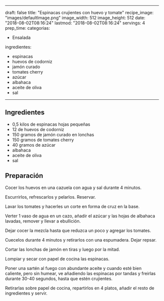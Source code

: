 
---
draft: false
title: "Espinacas crujientes con huevo y tomate"
recipe_image: "images/defaultImage.png"
image_width: 512
image_height: 512
date: "2018-08-02T08:16:24"
lastmod: "2018-08-02T08:16:24"
servings: 4
prep_time: 
categorias:
  - Ensalada

ingredientes:
  - espinacas
  - huevos de codorniz
  - jamón curado
  - tomates cherry
  - azúcar
  - albahaca
  - aceite de oliva
  - sal
---

## Ingredientes
- 0,5 kilos de espinacas hojas pequeñas
- 12  de huevos de codorniz
- 150 gramos de jamón curado en lonchas
- 150 gramos de tomates cherry
- 40 gramos de azúcar
- albahaca
- aceite de oliva
- sal

## Preparación
Cocer los huevos en una cazuela con agua y sal durante 4 minutos.

Escurrirlos, refrescarlos y pelarlos. Reservar.

Lavar los tomates y hacerles un corte en forma de cruz en la base.

Verter 1 vaso de agua en un cazo, añadir el azúcar y las hojas de albahaca lavadas, remover y llevar a ebullición.

Dejar cocer la mezcla hasta que reduzca un poco y agregar los tomates.

Cuecelos durante 4 minutos y retirarlos con una espumadera. Dejar repsar.

Cortar las lonchas de jamón en tiras y luego por la mitad.

Lompiar y secar con papel de cocina las espinacas.

Poner una sartén al fuego con abundante aceite y cuando esté bien caliente, pero sin humear, ve añadiendo las espinacas por tandas y freirlas durante 30-40 segundos, hasta que estén crujientes.

Retirarlas sobre papel de cocina, repartirlos en 4 platos, añadir el resto de ingredientes y servir.


